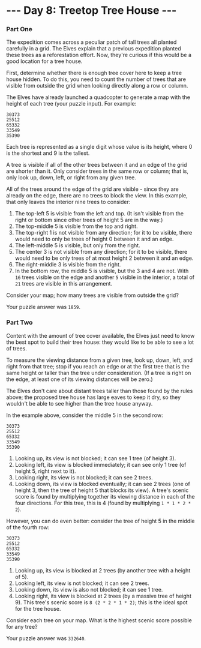 # --- Day 8: Treetop Tree House ---
### Part One
The expedition comes across a peculiar patch of tall trees all planted carefully in a grid. The Elves explain that a previous expedition planted these trees as a reforestation effort. Now, they're curious if this would be a good location for a tree house.

First, determine whether there is enough tree cover here to keep a tree house hidden. To do this, you need to count the number of trees that are visible from outside the grid when looking directly along a row or column.

The Elves have already launched a quadcopter to generate a map with the height of each tree (your puzzle input). For example:
```
30373
25512
65332
33549
35390
```
Each tree is represented as a single digit whose value is its height, where 0 is the shortest and 9 is the tallest.

A tree is visible if all of the other trees between it and an edge of the grid are shorter than it. Only consider trees in the same row or column; that is, only look up, down, left, or right from any given tree.

All of the trees around the edge of the grid are visible - since they are already on the edge, there are no trees to block the view. In this example, that only leaves the interior nine trees to consider:

1. The top-left 5 is visible from the left and top. (It isn't visible from the right or bottom since other trees of height 5 are in the way.)
2. The top-middle 5 is visible from the top and right.
3. The top-right 1 is not visible from any direction; for it to be visible, there would need to only be trees of height 0 between it and an edge.
4. The left-middle 5 is visible, but only from the right.
5. The center 3 is not visible from any direction; for it to be visible, there would need to be only trees of at most height 2 between it and an edge.
6. The right-middle 3 is visible from the right.
7. In the bottom row, the middle 5 is visible, but the 3 and 4 are not.
With `16` trees visible on the edge and another `5` visible in the interior, a total of `21` trees are visible in this arrangement.

Consider your map; how many trees are visible from outside the grid?

Your puzzle answer was `1859`.

### Part Two
Content with the amount of tree cover available, the Elves just need to know the best spot to build their tree house: they would like to be able to see a lot of trees.

To measure the viewing distance from a given tree, look up, down, left, and right from that tree; stop if you reach an edge or at the first tree that is the same height or taller than the tree under consideration. (If a tree is right on the edge, at least one of its viewing distances will be zero.)

The Elves don't care about distant trees taller than those found by the rules above; the proposed tree house has large eaves to keep it dry, so they wouldn't be able to see higher than the tree house anyway.

In the example above, consider the middle 5 in the second row:
```
30373
25512
65332
33549
35390
```

1. Looking up, its view is not blocked; it can see 1 tree (of height 3).
2. Looking left, its view is blocked immediately; it can see only 1 tree (of height 5, right next to it).
3. Looking right, its view is not blocked; it can see 2 trees.
4. Looking down, its view is blocked eventually; it can see 2 trees (one of height 3, then the tree of height 5 that blocks its view).
A tree's scenic score is found by multiplying together its viewing distance in each of the four directions. For this tree, this is 4 (found by multiplying `1 * 1 * 2 * 2`).

However, you can do even better: consider the tree of height 5 in the middle of the fourth row:
```
30373
25512
65332
33549
35390
```
1. Looking up, its view is blocked at 2 trees (by another tree with a height of 5).
2. Looking left, its view is not blocked; it can see 2 trees.
3. Looking down, its view is also not blocked; it can see 1 tree.
4. Looking right, its view is blocked at 2 trees (by a massive tree of height 9).
This tree's scenic score is `8 (2 * 2 * 1 * 2)`; this is the ideal spot for the tree house.

Consider each tree on your map. What is the highest scenic score possible for any tree?

Your puzzle answer was `332640`.